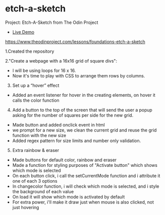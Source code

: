 # etch-a-sketch
Project: Etch-A-Sketch from The Odin Project

- [Live Demo](https://janaiscoding.github.io/etch-a-sketch/)

https://www.theodinproject.com/lessons/foundations-etch-a-sketch

1.Created the repository 

2."Create a webpage with a 16x16 grid of square divs":

- I will be using loops for 16 x 16. 
- Now it's time to play with CSS to arrange them rows by columns. 

3. Set up a “hover” effect 

- Added an event listener for hover in the creating elements, on hover it calls the color function

4. Add a button to the top of the screen that will send the user a popup asking for the number of squares per side for the new grid.

- Made button and added onclick event in html 
- we prompt for a new size, we clean the current grid and reuse the grid function with the new size
- Added regex pattern for size limits and number only validation. 

5. Extra rainbow & eraser

- Made buttons for default color, rainbow and eraser
- Made a function for styling purposes of "Activate button" which shows which mode is selected
- On each button click, i call the setCurrentMode function and i attribute it one of each 3 options
- In changecolor function, i will check which mode is selected, and i style the background of each value
- On load it will show which mode is activated by default
- For extra power, i'll make it draw just when mouse is also clicked, not just hovering
